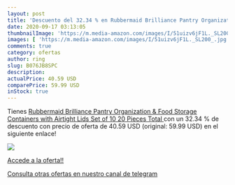 ```yaml
---
layout: post
title: 'Descuento del 32.34 % en Rubbermaid Brilliance Pantry Organizatio'
date: 2020-09-17 03:13:05
thumbnailImage: 'https://m.media-amazon.com/images/I/51uizv6jF1L._SL200_.jpg'
images: [ 'https://m.media-amazon.com/images/I/51uizv6jF1L._SL200_.jpg' ]
comments: true
category: ofertas
author: ring
slug: B076JB8SPC
description:
actualPrice: 40.59 USD
comparePrice: 59.99 USD
inStock: true
---
```


Tienes [Rubbermaid Brilliance Pantry Organization & Food Storage Containers with Airtight Lids  Set of 10  20 Pieces Total ](https://www.amazon.com/dp/B076JB8SPC/?tag=redken08-20) con un 32.34 % de descuento con precio de oferta de 40.59 USD (original: 59.99 USD) en el siguiente enlace!

[![](https://m.media-amazon.com/images/I/51uizv6jF1L._SL200_.jpg)](https://www.amazon.com/dp/B076JB8SPC/?tag=redken08-20)

[Accede a la oferta!!](https://www.amazon.com/dp/B076JB8SPC/?tag=redken08-20)

[Consulta otras ofertas en nuestro canal de telegram](https://t.me/s/ofertas25)
